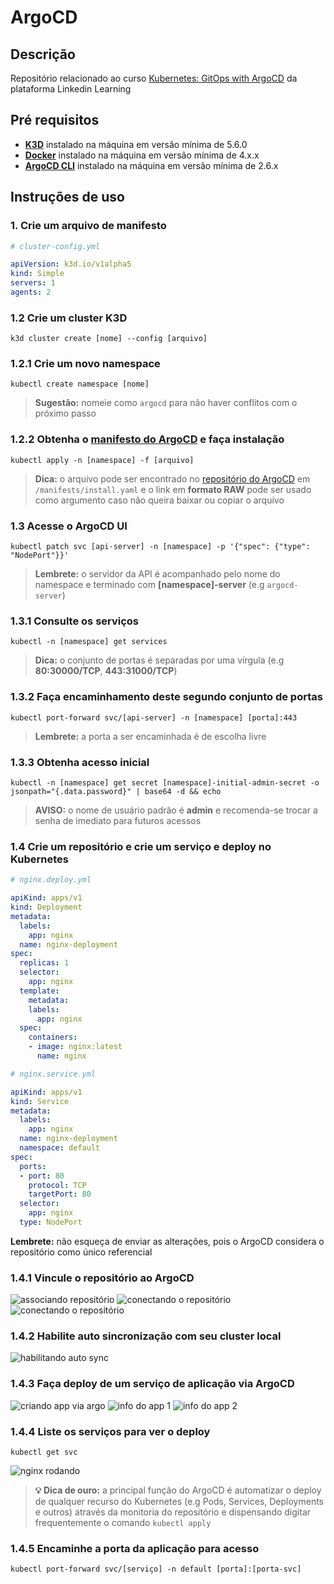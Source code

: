 # ArgoCD

## Descrição

Repositório relacionado ao curso [Kubernetes: GitOps with ArgoCD](https://www.linkedin.com/learning/kubernetes-gitops-with-argocd) da plataforma Linkedin Learning

## Pré requisitos

* **[K3D](https://k3d.io/v5.6.0/#installation)** instalado na máquina em versão mínima de 5.6.0
* **[Docker](https://www.docker.com/products/docker-desktop/)** instalado na máquina em versão mínima de 4.x.x
* **[ArgoCD CLI](https://argo-cd.readthedocs.io/en/stable/cli_installation/)** instalado na máquina em versão mínima de 2.6.x

## Instruções de uso

### 1. Crie um arquivo de manifesto

```yml
# cluster-config.yml

apiVersion: k3d.io/v1alpha5
kind: Simple
servers: 1
agents: 2

```

### 1.2 Crie um cluster K3D

```shell
k3d cluster create [nome] --config [arquivo]
```

### 1.2.1 Crie um novo namespace

```shell
kubectl create namespace [nome]
```

> **Sugestão:** nomeie como `argocd` para não haver conflitos com o próximo passo

### 1.2.2 Obtenha o [manifesto do ArgoCD](https://argo-cd.readthedocs.io/en/stable/operator-manual/installation/) e faça instalação

```shell
kubectl apply -n [namespace] -f [arquivo]
```

> **Dica:** o arquivo pode ser encontrado no [repositório do ArgoCD](https://github.com/argoproj/argo-cd) em `/manifests/install.yaml` e o link em **formato RAW** pode ser usado como argumento caso não queira baixar ou copiar o arquivo

### 1.3 Acesse o ArgoCD UI

```shell
kubectl patch svc [api-server] -n [namespace] -p '{"spec": {"type": "NodePort"}}'
```

> **Lembrete:** o servidor da API é acompanhado pelo nome do namespace e terminado com **[namespace]-server** (e.g `argocd-server`)

### 1.3.1 Consulte os serviços

```shell
kubectl -n [namespace] get services
```

> **Dica:** o conjunto de portas é separadas por uma vírgula (e.g **80:30000/TCP**, **443:31000/TCP**)

### 1.3.2 Faça encaminhamento deste segundo conjunto de portas

```shell
kubectl port-forward svc/[api-server] -n [namespace] [porta]:443
```

> **Lembrete:** a porta a ser encaminhada é de escolha livre

### 1.3.3 Obtenha acesso inicial

```shell
kubectl -n [namespace] get secret [namespace]-initial-admin-secret -o jsonpath="{.data.password}" | base64 -d && echo
```

> **AVISO:** o nome de usuário padrão é **admin** e recomenda-se trocar a senha de imediato para futuros acessos

### 1.4 Crie um repositório e crie um serviço e deploy no Kubernetes

```yml
# nginx.deploy.yml

apiKind: apps/v1
kind: Deployment
metadata:
  labels:
    app: nginx
  name: nginx-deployment
spec:
  replicas: 1
  selector:
    app: nginx
  template:
    metadata:
    labels:
      app: nginx
  spec:
    containers:
    - image: nginx:latest
      name: nginx
```

```yml
# nginx.service.yml

apiKind: apps/v1
kind: Service
metadata:
  labels:
    app: nginx
  name: nginx-deployment
  namespace: default
spec:
  ports:
  - port: 80
    protocol: TCP
    targetPort: 80
  selector:
    app: nginx
  type: NodePort
```

**Lembrete:** não esqueça de enviar as alterações, pois o ArgoCD considera o repositório como único referencial

### 1.4.1 Vincule o repositório ao ArgoCD

![associando repositório](./screenshots/repo-link-argo.png)
![conectando o repositório](./screenshots/repo-link-argo-2.png)
![conectando o repositório](./screenshots/conectando-repo.png)

### 1.4.2 Habilite auto sincronização com seu cluster local

![habilitando auto sync](./screenshots/cluster-auto-sync.png)

### 1.4.3 Faça deploy de um serviço de aplicação via ArgoCD

![criando app via argo](./screenshots/criando-app-via-argo.png)
![info do app 1](./screenshots/criando-app-via-argo-2.png)
![info do app 2](./screenshots/criando-app-via-argo-4.png)

### 1.4.4 Liste os serviços para ver o deploy

```shell
kubectl get svc
```

![nginx rodando](./screenshots/nginx-rodando.png)

> **💡 Dica de ouro:** a principal função do ArgoCD é automatizar o deploy de qualquer recurso do Kubernetes (e.g Pods, Services, Deployments e outros) através da monitoria do repositório e dispensando digitar frequentemente o comando `kubectl apply`

### 1.4.5 Encaminhe a porta da aplicação para acesso

```shell
kubectl port-forward svc/[serviço] -n default [porta]:[porta-svc]
```
